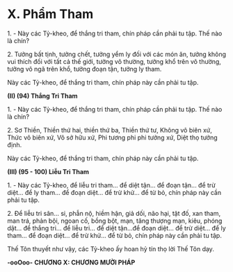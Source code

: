 # X. Phẩm Tham


<!--pg-->
1\. - Này các Tỷ-kheo, để thắng tri tham, chín pháp cần phải tu tập. Thế nào là chín?

<!--pg-->
2\. Tưởng bất tịnh, tưởng chết, tưởng yểm ly đối với các món ăn, tưởng không vui thích đối với tất cả thế
giới, tưởng vô thường, tưởng khổ trên vô thường, tưởng vô ngã trên khổ, tưởng đoạn tận, tưởng ly tham.

Này các Tỷ-kheo, để thắng tri tham, chín pháp này cần phải tu tập.

**(II) (94) Thắng Tri Tham**

<!--pg-->
1\. - Này các Tỷ-kheo, để thắng tri tham, chín pháp cần phải tu tập. Thế nào là chín?

<!--pg-->
2\. Sơ Thiền, Thiền thứ hai, thiền thứ ba, Thiền thứ tư, Không vô biên xứ, Thức vô biên xứ, Vô sở hữu
xứ, Phi tương phi phi tưởng xứ, Diệt thọ tưởng định.

Này các Tỷ-kheo, để thắng tri tham, chín pháp này cần phải tu tập.

**(III) (95 - 100) Liễu Tri Tham**

<!--pg-->
1\. - Này các Tỷ-kheo, để liễu tri tham... để diệt tận... để đoạn tận... để trừ diệt... để ly tham... để đoạn
diệt... để trừ khử... để từ bỏ, chín pháp này cần phải tu tập.

<!--pg-->
2\. Ðể liễu tri sân... si, phẫn nộ, hiềm hận, giả dối, não hại, tật đố, xan tham, man trá, phản bội, ngoan cố,
bồng bột, mạn, tăng thượng mạn, kiêu, phóng dật... để thắng tri... để liễu tri... để diệt tận...để đoạn diệt...
để trừ diệt... để ly tham... để đoạn diệt... để trừ khử... để từ bỏ, chín pháp này cần phải tu tập.

Thế Tôn thuyết như vậy, các Tỷ-kheo ấy hoan hỷ tín thọ lời Thế Tôn dạy.

**-ooOoo-**
**CHƯƠNG X: CHƯƠNG MƯỜI PHÁP**

